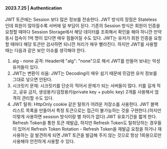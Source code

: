 #### 2023.7.25 | Authentication

JWT 토큰에는 Session 보다 많은 정보를 전송한다. JWT 방식의 장점은 Stateless 인데 회원이 많아질수록 서버에 덜 부담이 된다. 기존의 Session 방식은 회원이 인증을 요청할 때마다 Session Storage에서 해당 데이터를 조회해서 확인을 해야 하니깐 만약 동시 접속이 1억 명이 있다면 매우 힘들어질 수도 있다. JWT는 유저가 회원 인증을 요청할 때마다 해당 토큰만 검사하면 되니깐 처리가 매우 빨라진다. 하지만 JWT를 사용할 때는 다음과 같은 보안 이슈를 생각해야 한다. 

1. alg - none 공격: Header에 "alg": "none"으로 해서 JWT를 만들어 보내는 악성 유저들이 있다. 
2. JWT는 변환이 쉬움: JWT는 Decoding이 매우 쉽기 때문에 민감한 유저 정보를 그대로 넣으면 안된다. 
3. 시크릿키 문제: 시크릿키를 단순히 적어서 문제가 되는 서버들이 많다. 키를 길게 적고, 공유 금지, 생성용키/검정용키(private key + public key) 2개를 사용해서 엄격히 관리할 수도 있다.
4. JWT 탈취: HttpOnly cookie 같은 탈취가 어려운 저장소를 사용한다. JWT 블랙리스트 목록을 만들어서 특정 토큰으로는 접근이 불가능하는 것을 구현한다.(하지만 이렇게 사용하면 session 방식이랑 별 차이가 없다) JWT 유효기간을 짧게 한다. Refresh Token을 통한 토큰 재발급, 하지만 Refresh Token도 탈취당하는 경우들이 있어서 Refresh Token Rotation - Refresh Token을 재발급 요청을 하거나 재사용하는 걸 발견하게 되면 JWT 토큰을 발급해 주지 않는 것으로 항상 1회용으로만 사용해야 안전하게 사용할 수 있다. 